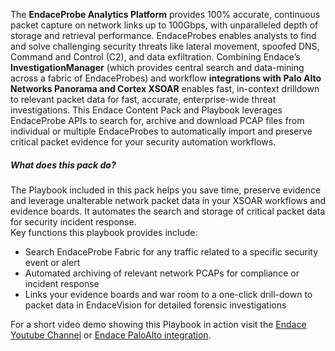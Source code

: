 The **EndaceProbe Analytics Platform** provides 100% accurate, continuous packet capture on network links up to 100Gbps, with unparalleled depth of storage and retrieval performance. 
EndaceProbes enables analysts to find and solve challenging security threats like lateral movement, spoofed DNS, Command and Control (C2), and data exfiltration. 
Combining Endace’s **InvestigationManager** (which provides central search and data-mining across a fabric of EndaceProbes) and workflow **integrations with Palo Alto Networks Panorama and Cortex XSOAR** enables fast, in-context drilldown to relevant packet data for fast, accurate, enterprise-wide threat investigations.
This Endace Content Pack and Playbook leverages EndaceProbe APIs to search for, archive and download PCAP files from individual or multiple EndaceProbes to automatically import and preserve critical packet evidence for your security automation workflows. 

##### What does this pack do?

The Playbook included in this pack helps you save time, preserve evidence and leverage unalterable network packet data in your XSOAR workflows and evidence boards. It automates the search and storage of critical packet data for security incident response.  
Key functions this playbook provides include:

- Search EndaceProbe Fabric for any traffic related to a specific security event or alert
- Automated archiving of relevant network PCAPs for compliance or incident response
- Links your evidence boards and war room to a one-click drill-down to packet data in EndaceVision for detailed forensic investigations

For a short video demo showing this Playbook in action visit the [Endace Youtube Channel](https://youtu.be/TwuLmw8gU2g) or [Endace PaloAlto integration](https://endace.com/palo-alto-networks).

